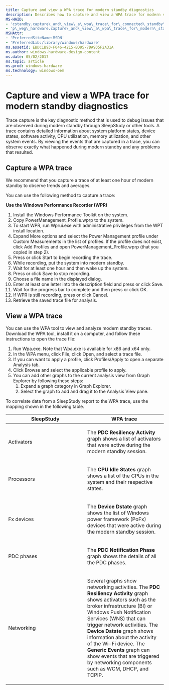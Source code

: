 ```yaml
---
title: Capture and view a WPA trace for modern standby diagnostics
description: Describes how to capture and view a WPA trace for modern standby diagnostics.
MS-HAID:
- 'cstandby.capture\_and\_view\_a\_wpa\_trace\_for\_connected\_standby\_diagnostics'
- 'p\_weg\_hardware.capture\_and\_view\_a\_wpa\_trace\_for\_modern\_standby\_diagnostics'
MSHAttr:
- 'PreferredSiteName:MSDN'
- 'PreferredLib:/library/windows/hardware'
ms.assetid: EBDC1B93-F046-4215-BD95-7DA935F2A31A
ms.author: windows-hardware-design-content
ms.date: 05/02/2017
ms.topic: article
ms.prod: windows-hardware
ms.technology: windows-oem
---
```


# Capture and view a WPA trace for modern standby diagnostics


Trace capture is the key diagnostic method that is used to debug issues that are observed during modern standby through SleepStudy or other tools. A trace contains detailed information about system platform states, device states, software activity, CPU utilization, memory utilization, and other system events. By viewing the events that are captured in a trace, you can observe exactly what happened during modern standby and any problems that resulted.

## Capture a WPA trace


We recommend that you capture a trace of at least one hour of modern standby to observe trends and averages.

You can use the following method to capture a trace:

**Use the Windows Performance Recorder (WPR)**

1.  Install the Windows Performance Toolkit on the system.
2.  Copy PowerManagement\_Profile.wprp to the system.
3.  To start WPR, run Wprui.exe with administrative privileges from the WPT install location.
4.  Expand More options and select the Power Management profile under Custom Measurements in the list of profiles. If the profile does not exist, click Add Profiles and open PowerManagement\_Profile.wprp (that you copied in step 2).
5.  Press or click Start to begin recording the trace.
6.  While recording, put the system into modern standby.
7.  Wait for at least one hour and then wake up the system.
8.  Press or click Save to stop recording.
9.  Choose a file name in the displayed dialog.
10. Enter at least one letter into the description field and press or click Save.
11. Wait for the progress bar to complete and then press or click OK.
12. If WPR is still recording, press or click Cancel.
13. Retrieve the saved trace file for analysis.

## View a WPA trace


You can use the WPA tool to view and analyze modern standby traces. Download the WPA tool, install it on a computer, and follow these instructions to open the trace file:

1.  Run Wpa.exe. Note that Wpa.exe is available for x86 and x64 only.
2.  In the WPA menu, click File, click Open, and select a trace file.
3.  If you can want to apply a profile, click Profiles\\Apply to open a separate Analysis tab.
4.  Click Browse and select the applicable profile to apply.
5.  You can add other graphs to the current analysis view from Graph Explorer by following these steps:
    1.  Expand a graph category in Graph Explorer.
    2.  Select the graph to add and drag it to the Analysis View pane.

To correlate data from a SleepStudy report to the WPA trace, use the mapping shown in the following table.

<table>
<colgroup>
<col width="50%" />
<col width="50%" />
</colgroup>
<thead>
<tr class="header">
<th>SleepStudy</th>
<th>WPA trace</th>
</tr>
</thead>
<tbody>
<tr class="odd">
<td><p>Activators</p></td>
<td><p>The <strong>PDC Resiliency Activity</strong> graph shows a list of activators that were active during the modern standby session.</p></td>
</tr>
<tr class="even">
<td><p>Processors</p></td>
<td><p>The <strong>CPU Idle States</strong> graph shows a list of the CPUs in the system and their respective states.</p></td>
</tr>
<tr class="odd">
<td><p>Fx devices</p></td>
<td><p>The <strong>Device Dstate</strong> graph shows the list of Windows power framework (PoFx) devices that were active during the modern standby session.</p></td>
</tr>
<tr class="even">
<td><p>PDC phases</p></td>
<td><p>The <strong>PDC Notification Phase</strong> graph shows the details of all the PDC phases.</p></td>
</tr>
<tr class="odd">
<td><p>Networking</p></td>
<td><p>Several graphs show networking activities. The <strong>PDC Resiliency Activity</strong> graph shows activators such as the broker infrastructure (BI) or Windows Push Notification Services (WNS) that can trigger network activities. The <strong>Device Dstate</strong> graph shows information about the activity of the Wi-Fi device. The <strong>Generic Events</strong> graph can show events that are triggered by networking components such as WCM, DHCP, and TCPIP.</p></td>
</tr>
</tbody>
</table>

 

 

 






